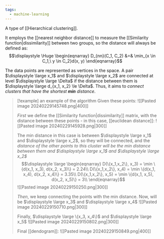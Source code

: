 ```yaml
---
tags:
  - machine-learning
---
```

A type of [[Hierarchical clustering]].

It employs the [[nearest neighbor distance]] to measure the [[Similarity function|dissimilarity]] between two groups, so the distance will always be defined as:
$$\displaystyle \Huge \begin{eqnarray} 
D_{nn}(C_1, C_2) &=& \min_{x \in C_1,\ y \in C_2}d(x, y)
\end{eqnarray}$$

The data points are represented as vertices in the space. A pair $\displaystyle \large x_1$ and $\displaystyle \large x_2$ are connected at level $\displaystyle \large \Delta$  if the distance between them is $\displaystyle \large d_{x_1, x_2} \le \Delta$. Thus, it aims to *connect clusters that have the shortest **min** distance*.

>[!example] an example of the algorithm
>Given these points:
>![[Pasted image 20240229145748.png|400]]
>
>*First* we define the [[Similarity function|dissimilarity]] matrix, with the distance between these points - in this case, [[euclidean distance]]:
>![[Pasted image 20240229145928.png|300]]
>
>The min distance in this case is between $\displaystyle \large x_1$ and $\displaystyle \large x_2$, so they will be connected, and the *distance of the other points to this cluster will be the min distance between them and $\displaystyle \large x_1$ and $\displaystyle \large x_2$*
>$$\displaystyle \large \begin{eqnarray} 
>D(\{x_1,x_2\}, x_3) = \min \{d(x_1, x_3), d(x_2, x_3)\} = 2.24\\
>D(\{x_1,x_2\}, x_4) = \min \{d(x_1, x_4), d(x_2, x_4)\} = 3.35\\
>D(\{x_1,x_2\}, x_5) = \min \{d(x_1, x_5), d(x_2, x_5)\} = 3\\
>\end{eqnarray}$$
>![[Pasted image 20240229150250.png|300]]
>	
>*Then*, we keep connecting the points with the min distance. Now, will be $\displaystyle \large x_3$ and $\displaystyle \large x_4$
>![[Pasted image 20240229150710.png|300]]
>
>Finally, $\displaystyle \large \{x_3, x_4\}$ and $\displaystyle \large x_5$
>![[Pasted image 20240229150802.png|300]]
>
>Final [[dendogram]]:
>![[Pasted image 20240229150849.png|400]]
